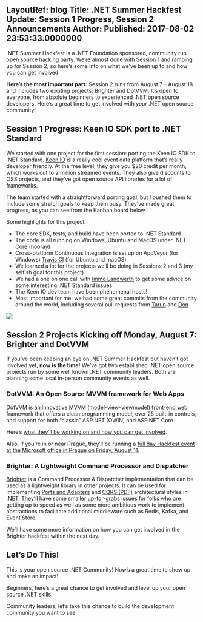 LayoutRef: blog
Title: .NET Summer Hackfest Update&#58; Session 1 Progress, Session 2 Announcements
Author: 
Published: 2017-08-02 23:53:33.0000000
---
<p><p>.NET Summer Hackfest is a .NET Foundation sponsored, community run open source hacking party. We’re almost done with Session 1 and ramping up for Session 2, so here’s some info on what we’ve been up to and how you can get involved.</p><p><strong>Here’s the most important part:</strong> Session 2 runs from August 7 – August 18 and includes two exciting projects: Brighter and DotVVM. It’s open to everyone, from absolute beginners to experienced .NET open source developers. Here’s a great time to get involved with <em>your</em> .NET open source community!</p><h2>Session 1 Progress: Keen IO SDK port to .NET Standard</h2><p>We started with one project for the first session: porting the Keen IO SDK to .NET Standard. <a href="http://keen.io/">Keen IO</a> is a really cool event data platform that’s really developer friendly. At the free level, they give you $20 credit per month, which works out to 2 million streamed events. They also give discounts to OSS projects, and they’ve got open source API libraries for a lot of frameworks.</p><p>The team started with a straightforward porting goal, but I pushed them to include some stretch goals to keep them busy. They’ve made great progress, as you can see from the Kanban board below. </p><p>Some highlights for this project:</p><ul><li>The core SDK, tests, and build have been ported to .NET Standard</li><li>The code is all running on Windows, Ubuntu and MacOS under .NET Core (hooray)</li><li>Cross-platform Continuous Integration is set up on AppVeyor (for Windows) <a href="https://travis-ci.org/baumatron/keen-sdk-net">Travis CI</a> (for Ubuntu and macOS)</li><li>We learned a lot for the projects we’ll be doing in Sessions 2 and 3 (my selfish goal for this project)</li><li>We had a one on one call with <a href="https://twitter.com/terrajobst/">Immo Landwerth</a> to get some advice on some interesting .NET Standard issues</li><li>The Keen IO dev team have been phenomenal hosts!</li><li>Most important for me: we had some great commits from the community around the world, including several pull requests from <a href="https://github.com/Pothulapati">Tarun</a> and <a href="https://github.com/Donistivanov">Don</a></li></ul><p><img src="assets/posts/dotnetsummer-keen-kanban-board.png"></p><h2>Session 2 Projects Kicking off Monday, August 7: Brighter and DotVVM</h2><p>If you’ve been keeping an eye on .NET Summer Hackfest but haven’t got involved yet, <strong>now is the time!</strong> We’ve got two established .NET open source projects run by some well known .NET community leaders. Both are planning some local in-person community events as well.</p><h3>DotVVM: An Open Source MVVM framework for Web Apps</h3><p><a href="https://www.dotvvm.com/">DotVVM</a> is an innovative MVVM (model-view-viewmodel) front-end web framework that offers a clean programming model, over 25 built-in controls, and support for both “classic” ASP.NET (OWIN) and ASP.NET Core.</p><p>Here’s <a href="https://github.com/riganti/dotvvm/blob/master/dotnetSummer.md">what they’ll be working on and how you can get involved</a>.</p><p>Also, if you’re in or near Prague, they’ll be running a <a href="https://www.dotvvm.com/blog/23/NET-Summer-Hackfest-event-in-Prague-with-DotVVM-and-Peachpie-teams-">full day Hackfest event at the Microsoft office in Prague on Friday, August 11</a>.</p><h3>Brighter: A Lightweight Command Processor and Dispatcher</h3><p><a href="https://brightercommand.github.io/Brighter/">Brighter</a> is a Command Processor &amp; Dispatcher implementation that can be used as a lightweight library in other projects. It can be used for implementing <a href="http://alistair.cockburn.us/Hexagonal+architecture">Ports and Adapters</a> and <a href="/assets/cqrs_documents.pdf">CQRS (PDF)</a> architectural styles in .NET. They’ll have some smaller <a href="https://github.com/BrighterCommand/Brighter/issues?q=is%3Aissue+is%3Aopen+label%3Aup_for_grabs">up-for-grabs issues</a> for folks who are getting up to speed as well as some more ambitious work to implement abstractions to facilitate additional middleware such as Redis, Kafka, and Event Store. </p><p>We’ll have some more information on how you can get involved in the Brighter hackfest within the next day.</p><h2>Let’s Do This!</h2><p>This is your open source .NET Community! Now’s a great time to show up and make an impact! </p><p>Beginners, here’s a great chance to get involved and level up your open source .NET skills.</p><p>Community leaders, let’s take this chance to build the development community you want to see.</p></p>
